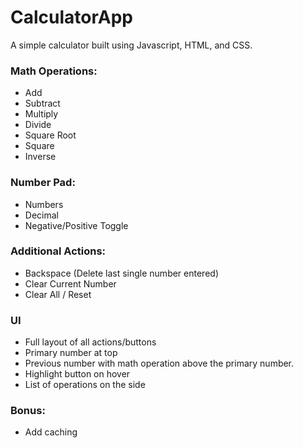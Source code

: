 # CalculatorApp
A simple calculator built using Javascript, HTML, and CSS.

### Math Operations:
- Add
- Subtract
- Multiply
- Divide
- Square Root
- Square
- Inverse

### Number Pad:
- Numbers
- Decimal
- Negative/Positive Toggle

### Additional Actions:
- Backspace (Delete last single number entered)
- Clear Current Number
- Clear All / Reset

### UI
- Full layout of all actions/buttons
- Primary number at top
- Previous number with math operation above the primary number.
- Highlight button on hover
- List of operations on the side

### Bonus:
- Add caching
